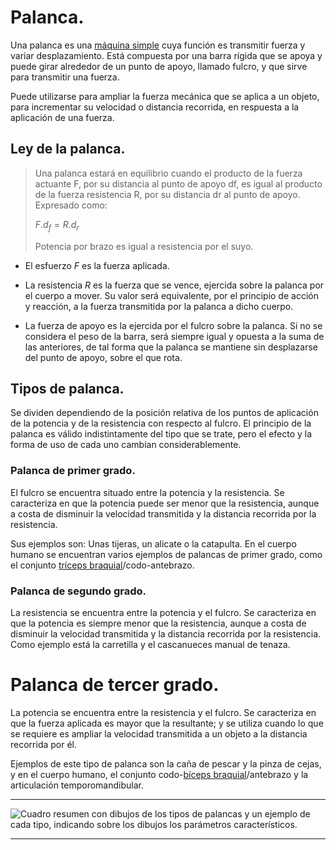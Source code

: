 # Palanca.

Una palanca es una [máquina simple](../Fisica/Maquina_simple) cuya función es transmitir fuerza y variar desplazamiento. Está compuesta por una barra rígida que se apoya y puede girar alrededor de un punto de apoyo, llamado fulcro, y que sirve para transmitir una fuerza.

Puede utilizarse para ampliar la fuerza mecánica que se aplica a un objeto, para incrementar su velocidad o distancia recorrida, en respuesta a la aplicación de una fuerza.

## Ley de la palanca.

> Una palanca estará en equilibrio cuando el producto de la fuerza actuante F, por su distancia al punto de apoyo df, es igual al producto de la fuerza resistencia R, por su distancia dr al punto de apoyo. Expresado como:
>
> $F . d_f = R . d_r$
>
> Potencia por brazo es igual a resistencia por el suyo.

- El esfuerzo $F$ es la fuerza aplicada.

- La resistencia $R$ es la fuerza que se vence, ejercida sobre la palanca por el cuerpo a mover. Su valor será equivalente, por el principio de acción y reacción, a la fuerza transmitida por la palanca a dicho cuerpo.
- La fuerza de apoyo es la ejercida por el fulcro sobre la palanca. Si no se considera el peso de la barra, será siempre igual y opuesta a la suma de las anteriores, de tal forma que la palanca se mantiene sin desplazarse del punto de apoyo, sobre el que rota. 

## Tipos de palanca.

Se dividen dependiendo de la posición relativa de los puntos de aplicación de la potencia y de la resistencia con respecto al fulcro. El principio de la palanca es válido indistintamente del tipo que se trate, pero el efecto y la forma de uso de cada uno cambian considerablemente. 

### Palanca de primer grado.

El fulcro se encuentra situado entre la potencia y la resistencia. Se caracteriza en que la potencia puede ser menor que la resistencia, aunque a costa de disminuir la velocidad transmitida y la distancia recorrida por la resistencia. 

Sus ejemplos son: Unas tijeras, un alicate o la catapulta. En el cuerpo humano se encuentran varios ejemplos de palancas de primer grado, como el conjunto [tríceps braquial](../Anatomia/Triceps_braquial)/codo-antebrazo.

### Palanca de segundo grado.

La resistencia se encuentra entre la potencia y el fulcro. Se caracteriza en que la potencia es siempre menor que la resistencia, aunque a costa de disminuir la velocidad transmitida y la distancia recorrida por la resistencia. Como ejemplo está la carretilla y el cascanueces manual de tenaza.

# Palanca de tercer grado.

La potencia se encuentra entre la resistencia y el fulcro. Se caracteriza en que la fuerza aplicada es mayor que la resultante; y se utiliza cuando lo que se requiere es ampliar la velocidad transmitida a un objeto a la distancia recorrida por él.

Ejemplos de este tipo de palanca son la caña de pescar y la pinza de cejas, y en el cuerpo humano, el conjunto codo-[bíceps braquial](../anatomia/biceps_braquial)/antebrazo y la articulación temporomandibular.

---

![Cuadro resumen con dibujos de los tipos de palancas y un ejemplo de cada tipo, indicando sobre los dibujos los parámetros característicos.](https://www.edu.xunta.gal/espazoAbalar/sites/espazoAbalar/files/datos/1464947673/contido/tiposdepalancas_cuadro_lozanoysoria.jpg)

---

